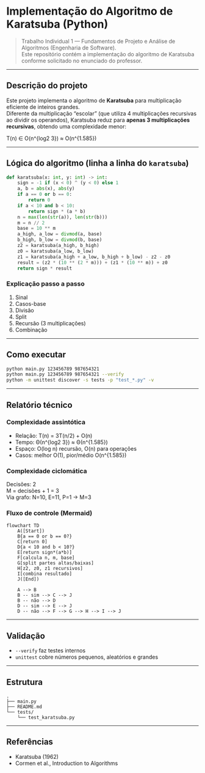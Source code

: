 # Implementação do Algoritmo de Karatsuba (Python)

> Trabalho Individual 1 — Fundamentos de Projeto e Análise de Algoritmos (Engenharia de Software).  
> Este repositório contém a implementação do algoritmo de Karatsuba conforme solicitado no enunciado do professor.

---

## Descrição do projeto

Este projeto implementa o algoritmo de **Karatsuba** para multiplicação eficiente de inteiros grandes.  
Diferente da multiplicação “escolar” (que utiliza 4 multiplicações recursivas ao dividir os operandos), Karatsuba reduz para **apenas 3 multiplicações recursivas**, obtendo uma complexidade menor:

T(n) ∈ O(n^{log2 3}) ≈ O(n^{1.585})

---

## Lógica do algoritmo (linha a linha do `karatsuba`)

```python
def karatsuba(x: int, y: int) -> int:
    sign = -1 if (x < 0) ^ (y < 0) else 1
    a, b = abs(x), abs(y)
    if a == 0 or b == 0:
        return 0
    if a < 10 and b < 10:
        return sign * (a * b)
    n = max(len(str(a)), len(str(b)))
    m = n // 2
    base = 10 ** m
    a_high, a_low = divmod(a, base)
    b_high, b_low = divmod(b, base)
    z2 = karatsuba(a_high, b_high)
    z0 = karatsuba(a_low, b_low)
    z1 = karatsuba(a_high + a_low, b_high + b_low) - z2 - z0
    result = (z2 * (10 ** (2 * m))) + (z1 * (10 ** m)) + z0
    return sign * result
```

### Explicação passo a passo
1. Sinal  
2. Casos-base  
3. Divisão  
4. Split  
5. Recursão (3 multiplicações)  
6. Combinação  

---

## Como executar

```bash
python main.py 123456789 987654321
python main.py 123456789 987654321 --verify
python -m unittest discover -s tests -p "test_*.py" -v
```

---

## Relatório técnico

### Complexidade assintótica
- Relação: T(n) = 3T(n/2) + O(n)
- Tempo: Θ(n^{log2 3}) ≈ Θ(n^{1.585})
- Espaço: O(log n) recursão, O(n) para operações
- Casos: melhor O(1), pior/médio O(n^{1.585})

### Complexidade ciclomática
Decisões: 2  
M = decisões + 1 = 3  
Via grafo: N=10, E=11, P=1 → M=3

### Fluxo de controle (Mermaid)

```mermaid
flowchart TD
    A([Start])
    B{a == 0 or b == 0?}
    C[return 0]
    D{a < 10 and b < 10?}
    E[return sign*(a*b)]
    F[calcula n, m, base]
    G[split partes altas/baixas]
    H[z2, z0, z1 recursivos]
    I[combina resultado]
    J([End])

    A --> B
    B -- sim --> C --> J
    B -- não --> D
    D -- sim --> E --> J
    D -- não --> F --> G --> H --> I --> J
```

---

## Validação

- `--verify` faz testes internos  
- `unittest` cobre números pequenos, aleatórios e grandes  

---

## Estrutura

```
.
├── main.py
├── README.md
└── tests/
    └── test_karatsuba.py
```

---

## Referências

- Karatsuba (1962)  
- Cormen et al., Introduction to Algorithms
